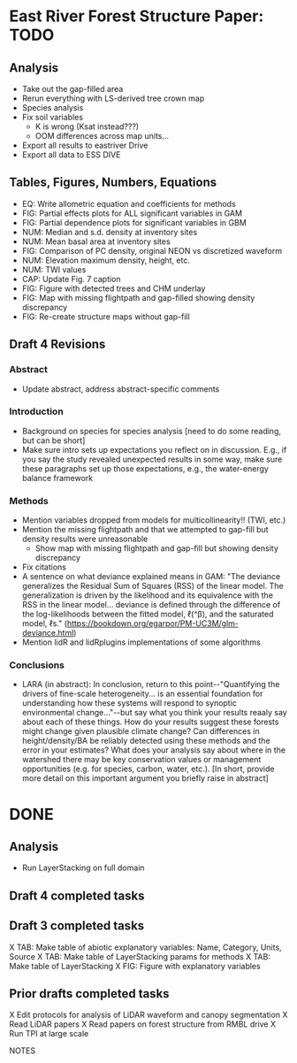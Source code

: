 # East River Forest Structure Paper: TODO

## Analysis
- Take out the gap-filled area
- Rerun everything with LS-derived tree crown map
- Species analysis
- Fix soil variables
	- K is wrong (Ksat instead???)
	- OOM differences across map units... 
- Export all results to eastriver Drive
- Export all data to ESS DIVE

## Tables, Figures, Numbers, Equations
- EQ: Write allometric equation and coefficients for methods
- FIG: Partial effects plots for ALL significant variables in GAM
- FIG: Partial dependence plots for significant variables in GBM
- NUM: Median and s.d. density at inventory sites
- NUM: Mean basal area at inventory sites
- FIG: Comparison of PC density, original NEON vs discretized waveform
- NUM: Elevation maximum density, height, etc.
- NUM: TWI values 
- CAP: Update Fig. 7 caption
- FIG: Figure with detected trees and CHM underlay
- FIG: Map with missing flightpath and gap-filled showing density discrepancy
- FIG: Re-create structure maps without gap-fill

## Draft 4 Revisions

### Abstract
- Update abstract, address abstract-specific comments

### Introduction
- Background on species for species analysis [need to do some reading, but can be short]
- Make sure intro sets up expectations you reflect on in discussion. E.g., if you say the study revealed unexpected results in some way, make sure these paragraphs set up those expectations, e.g., the water-energy balance framework
	
### Methods
- Mention variables dropped from models for multicollinearity!! (TWI, etc.)
- Mention the missing flightpath and that we attempted to gap-fill but density results were unreasonable
	- Show map with missing flightpath and gap-fill but showing density discrepancy
- Fix citations
- A sentence on what deviance explained means in GAM:
	"The deviance generalizes the Residual Sum of Squares (RSS) of the linear model. The generalization is driven by the likelihood and its equivalence with the RSS in the linear model... deviance is defined through the difference of the log-likelihoods between the fitted model, ℓ(^β), and the saturated model, ℓs." (https://bookdown.org/egarpor/PM-UC3M/glm-deviance.html)
- Mention lidR and lidRplugins implementations of some algorithms


### Conclusions
- LARA (in abstract): In conclusion, return to this point--"Quantifying the drivers of fine-scale heterogeneity... is an essential foundation for understanding how these systems will respond to synoptic environmental change..."--but say what you think your results reaaly say about each of these things. How do your results suggest these forests might change given plausible climate change? Can differences in height/density/BA be reliably detected using these methods and the error in your estimates? What does your analysis say about where in the watershed there may be key conservation values or management opportunities (e.g. for species, carbon, water, etc.). [In short, provide more detail on this important argument you briefly raise in abstract]



# DONE

## Analysis
- Run LayerStacking on full domain

## Draft 4 completed tasks

## Draft 3 completed tasks
X TAB: Make table of abiotic explanatory variables: Name, Category, Units, Source
X TAB: Make table of LayerStacking params for methods
X TAB: Make table of LayerStacking
X FIG: Figure with explanatory variables

## Prior drafts completed tasks
X Edit protocols for analysis of LiDAR waveform and canopy segmentation
X Read LiDAR papers
X Read papers on forest structure from RMBL drive
X Run TPI at large scale



NOTES